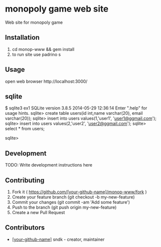 # monopoly game web site
 
 Web site for monopoly game

## Installation

1. cd monop-www && gem install
2. to run site use 
padrino s


## Usage
open web browser 
http://localhost:3000/

## sqlite
$ sqlite3 ex1
SQLite version 3.8.5 2014-05-29 12:36:14
Enter ".help" for usage hints.
sqlite> create table users(id int,name varchar(20), email varchar(20));
sqlite> insert into users values(1,'user1', 'user1@ggmail.com');
sqlite> insert into users values(2,'user2', 'user2@ggmail.com');
sqlite> select * from users;

sqlite>

## Development

TODO: Write development instructions here

## Contributing

1. Fork it ( https://github.com/[your-github-name]/monop-www/fork )
2. Create your feature branch (git checkout -b my-new-feature)
3. Commit your changes (git commit -am 'Add some feature')
4. Push to the branch (git push origin my-new-feature)
5. Create a new Pull Request

## Contributors

- [[your-github-name]](https://github.com/[your-github-name]) sndk - creator, maintainer
